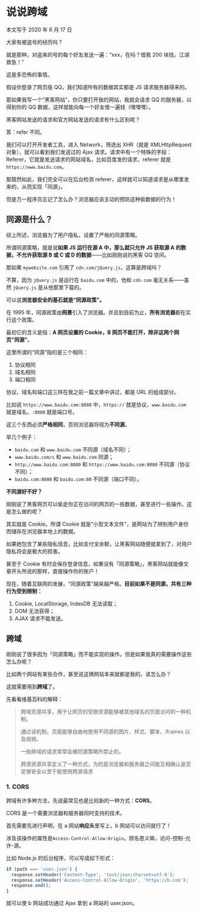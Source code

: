 # 说说跨域

本文写于 2020 年 6 月 17 日

大家有被盗号的经历吗？

就是那种，对盗来的号的每个好友发送一遍：“xxx，在吗？借我 200 块钱，江湖救急！”

这是多恐怖的事情。

假设你登录了网页版 QQ，我们知道所有的数据其实都是 JS 请求服务器得来的。

那如果我写一个“黑客网站”，你只要打开我的网站，我就会请求 QQ 的服务器，以得到你的 QQ 数据，这样就能向每一个好友借一遍钱（嘿嘿嘿）。

黑客网站发送的请求和官方网站发送的请求有什么区别呢？

答：refer 不同。

我们可以打开开发者工具，进入 Network，筛选出 XHR（就是 XMLHttpRequest 对象），就可以看到我们发送过的 Ajax 请求。请求中有一个特殊的字段：Referer，它就是发送请求的网站域名，比如百度发的请求，referer 就是 `https://www.baidu.com`。

那既然如此，我们完全可以在后台检测 referer，这样就可以知道请求是从哪里发来的，从而实现「同源」。

但是万一程序员忘记了怎么办？浏览器应该主动的预防这种偷数据的行为！

## 同源是什么？

综上所述，浏览器为了用户隐私，设置了严格的同源策略。

所谓同源策略，就是说**如果 JS 运行在源 A 中，那么就只允许 JS 获取源 A 的数据，不允许获取源 B 或 C 或 D 的数据**——比如刚刚说的黑客 QQ 空间。

那如果 `mywebsite.com` 引用了 `cdn.com/jQuery.js`，这算是跨域吗？

不算，因为 `jQuery.js` 是运行在 `baidu.com` 中的，他和 `cdn.com` 毫无关系——虽然 `jQuery.js` 是从他那里下载的。

可以说**浏览器安全的基石就是“同源政策”。**

在 1995 年，同源政策由**网景**引入了浏览器。并且到目前为止，**所有浏览器**都在实行这个政策。

最初它的含义是指：**A 网页设置的 Cookie，B 网页不能打开，除非这两个网页"同源"**。

这里所谓的“同源”指的是三个相同：

1. 协议相同
2. 域名相同
3. 端口相同

协议、域名和端口这三样在我之前一篇文章中讲过，都是 URL 的组成部分。

比如说 `https://www.baidu.com:8080` 中，`https://` 就是协议，`www.baidu.com` 就是域名，`:8080` 就是端口号。

这三个东西必须**严格相同**，否则浏览器将视为**不同源**。

举几个例子：

- `baidu.com` 和 `www.baidu.com` 不同源（域名不同）；
- `www.baidu.com/s` 和 `www.baidu.com` 同源；
- `http://www.baidu.com:8080` 和 `https://www.baidu.com:8080` 不同源（协议不同）；
- `baidu.com:8080` 和 `baidu.com:80` 不同源（端口不同）。

**不同源好不好？**

刚刚说了黑客网页可以偷走你正在访问的网页的一些数据，甚至进行一些操作。这是怎么做的呢？

其实就是 Cookie。所谓 Cookie 就是“小型文本文件”，是网站为了辨别用户身份而储存在浏览器本地上的数据。

如果她包含了某些隐私信息，比如支付宝余额，让黑客网站随便就拿到了，对用户隐私将会是极大的损害。

甚至于 Cookie 有时会保存登录信息，如果没有「同源策略」，黑客网站就能像文章开头所说的那样，直接操作你的账户！

现在，随着互联网的发展，"同源政策"越来越严格。**目前如果不是同源，共有三种行为受到限制：**

1. Cookie, LocalStorage, IndexDB 无法读取；
2. DOM 无法获得；
3. AJAX 请求不能发送。

## 跨域

刚刚说了很多因为「同源策略」而不能实现的操作。但是如果我真的需要操作这些怎么办呢？

比如两个网站有某些合作，甚至说这俩网站本来就都是我的，该怎么办？

这就需要用到**跨域**了。

先看看维基百科的解释：

> 跨域资源共享，用于让网页的受限资源能够被其他域名的页面访问的一种机制。
>
> 通过该机制，页面能够自由地使用不同源的图片、样式、脚本、iframes 以及视频。
>
> 一些跨域的请求常常会被同源策略所禁止的。
>
> 跨源资源共享定义了一种方式，为的是浏览器和服务器之间能互相确认是否足够安全以至于能使用跨源请求

### 1. CORS

跨域有许多种方法，先说最常见也是比较新的一种方式：**CORS**。

CORS 是一个需要浏览器和服务器同时支持的技术。

首先需要先进行声明，在 a 网站**响应头**里写上，b 网站可以访问就行了！

涉及该操作的属性是`Access-Control-Allow-Origin`。顾名思义嘛，访问-控制-允许-源。

比如 Node.js 的后台程序，可以写成如下形式：

```javascript
if (path === 'user.json') {
  response.setHeader('Content-Type', 'text/json;charset=utf-8');
  response.setHeader('Access-Control-Allow-Origin', 'https://b.com');
  response.end();
}
```

就可以使 b 网站成功通过 Ajax 拿到 a 网站的 user.json。
